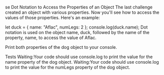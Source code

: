 se Dot Notation to Access the Properties of an Object
The last challenge created an object with various properties. Now you'll see how to access the values of those properties. Here's an example:

let duck = {
  name: "Aflac",
  numLegs: 2
};
console.log(duck.name);
Dot notation is used on the object name, duck, followed by the name of the property, name, to access the value of Aflac.

Print both properties of the dog object to your console.

Tests
Waiting:Your code should use console.log to print the value for the name property of the dog object.
Waiting:Your code should use console.log to print the value for the numLegs property of the dog object.